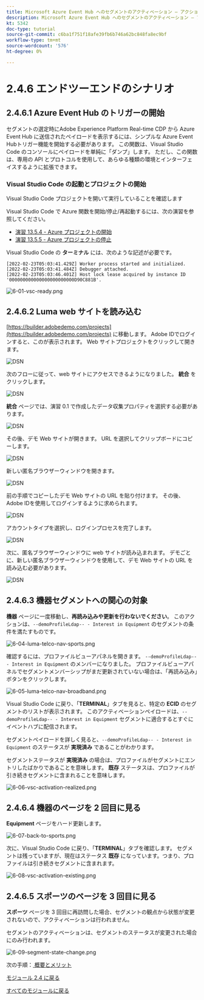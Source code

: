 ```yaml
---
title: Microsoft Azure Event Hub へのセグメントのアクティベーション – アクション
description: Microsoft Azure Event Hub へのセグメントのアクティベーション – アクション
kt: 5342
doc-type: tutorial
source-git-commit: c6ba1f751f18afe39fb6b746a62bc848fa8ec9bf
workflow-type: tm+mt
source-wordcount: '576'
ht-degree: 0%

---
```


# 2.4.6 エンドツーエンドのシナリオ

## 2.4.6.1 Azure Event Hub のトリガーの開始

セグメントの選定時にAdobe Experience Platform Real-time CDP から Azure Event Hub に送信されたペイロードを表示するには、シンプルな Azure Event Hubトリガー機能を開始する必要があります。 この関数は、Visual Studio Code のコンソールにペイロードを単純に「ダンプ」します。 ただし、この関数は、専用の API とプロトコルを使用して、あらゆる種類の環境とインターフェイスするように拡張できます。

### Visual Studio Code の起動とプロジェクトの開始

Visual Studio Code プロジェクトを開いて実行していることを確認します

Visual Studio Code で Azure 関数を開始/停止/再起動するには、次の演習を参照してください。

- [演習 13.5.4 - Azure プロジェクトの開始](./ex5.md)
- [演習 13.5.5 - Azure プロジェクトの停止](./ex5.md)

Visual Studio Code の **ターミナル** には、次のような記述が必要です。

```code
[2022-02-23T05:03:41.429Z] Worker process started and initialized.
[2022-02-23T05:03:41.484Z] Debugger attached.
[2022-02-23T05:03:46.401Z] Host lock lease acquired by instance ID '000000000000000000000000D90C881B'.
```

![6-01-vsc-ready.png](./images/vsc31.png)

## 2.4.6.2 Luma web サイトを読み込む

[https://builder.adobedemo.com/projects](https://builder.adobedemo.com/projects) に移動します。 Adobe IDでログインすると、このが表示されます。 Web サイトプロジェクトをクリックして開きます。

![DSN](./../../../modules/gettingstarted/gettingstarted/images/web8.png)

次のフローに従って、web サイトにアクセスできるようになりました。 **統合** をクリックします。

![DSN](./../../../modules/gettingstarted/gettingstarted/images/web1.png)

**統合** ページでは、演習 0.1 で作成したデータ収集プロパティを選択する必要があります。

![DSN](./../../../modules/gettingstarted/gettingstarted/images/web2.png)

その後、デモ Web サイトが開きます。 URL を選択してクリップボードにコピーします。

![DSN](./../../../modules/gettingstarted/gettingstarted/images/web3.png)

新しい匿名ブラウザーウィンドウを開きます。

![DSN](./../../../modules/gettingstarted/gettingstarted/images/web4.png)

前の手順でコピーしたデモ Web サイトの URL を貼り付けます。 その後、Adobe IDを使用してログインするように求められます。

![DSN](./../../../modules/gettingstarted/gettingstarted/images/web5.png)

アカウントタイプを選択し、ログインプロセスを完了します。

![DSN](./../../../modules/gettingstarted/gettingstarted/images/web6.png)

次に、匿名ブラウザーウィンドウに web サイトが読み込まれます。 デモごとに、新しい匿名ブラウザーウィンドウを使用して、デモ Web サイトの URL を読み込む必要があります。

![DSN](./../../../modules/gettingstarted/gettingstarted/images/web7.png)

## 2.4.6.3 機器セグメントへの関心の対象

**機器** ページに一度移動し、**再読み込みや更新を行わないでください**。 このアクションは、`--demoProfileLdap-- - Interest in Equipment` のセグメントの条件を満たすものです。

![6-04-luma-telco-nav-sports.png](./images/luma1.png)

確認するには、プロファイルビューアパネルを開きます。 `--demoProfileLdap-- - Interest in Equipment` のメンバーになりました。 プロファイルビューアパネルでセグメントメンバーシップがまだ更新されていない場合は、「再読み込み」ボタンをクリックします。

![6-05-luma-telco-nav-broadband.png](./images/luma2.png)

Visual Studio Code に戻り、「**TERMINAL**」タブを見ると、特定の **ECID** のセグメントのリストが表示されます。 このアクティベーションペイロードは、`--demoProfileLdap-- - Interest in Equipment` セグメントに適合するとすぐにイベントハブに配信されます。

セグメントペイロードを詳しく見ると、`--demoProfileLdap-- - Interest in Equipment` のステータスが **実現済み** であることがわかります。

セグメントステータスが **実現済み** の場合は、プロファイルがセグメントにエントリしたばかりであることを意味します。 **既存** ステータスは、プロファイルが引き続きセグメントに含まれることを意味します。

![6-06-vsc-activation-realized.png](./images/luma3.png)

## 2.4.6.4 機器のページを 2 回目に見る

**Equipment** ページをハード更新します。

![6-07-back-to-sports.png](./images/luma1.png)

次に、Visual Studio Code に戻り、「**TERMINAL**」タブを確認します。 セグメントは残っていますが、現在はステータス **既存** になっています。つまり、プロファイルは引き続きセグメントに含まれます。

![6-08-vsc-activation-existing.png](./images/luma4.png)

## 2.4.6.5 スポーツのページを 3 回目に見る

**スポーツ** ページを 3 回目に再訪問した場合、セグメントの観点から状態が変更されないので、アクティベーションは行われません。

セグメントのアクティベーションは、セグメントのステータスが変更された場合にのみ行われます。

![6-09-segment-state-change.png](./images/6-09-segment-state-change.png)

次の手順：[ 概要とメリット ](./summary.md)

[モジュール 2.4 に戻る](./segment-activation-microsoft-azure-eventhub.md)

[すべてのモジュールに戻る](./../../../overview.md)
